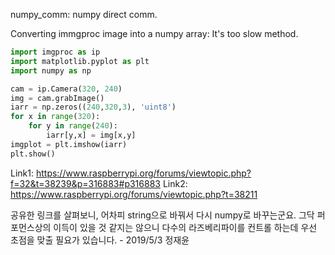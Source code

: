 numpy_comm: numpy direct comm. 

Converting immgproc image into a numpy array:
It's too slow method. 

```python
import imgproc as ip
import matplotlib.pyplot as plt
import numpy as np

cam = ip.Camera(320, 240)
img = cam.grabImage()
iarr = np.zeros((240,320,3), 'uint8')
for x in range(320):
    for y in range(240):
        iarr[y,x] = img[x,y]
imgplot = plt.imshow(iarr)
plt.show()
```
Link1: https://www.raspberrypi.org/forums/viewtopic.php?f=32&t=38239&p=316883#p316883
Link2: https://www.raspberrypi.org/forums/viewtopic.php?t=38211 

공유한 링크를 살펴보니, 어차피 string으로 바꿔서 다시 numpy로 바꾸는군요. 
그닥 퍼포먼스상의 이득이 있을 것 같지는 않으니 다수의 라즈베리파이를 컨트롤 하는데 
우선 초점을 맞출 필요가 있습니다. - 2019/5/3 정재윤
